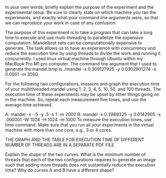 In your own words, briefly explain the purpose of the experiment and the experimental setup. Be sure to clearly state on which machine you ran the experiments, and exactly what your command line arguments were, so that we can reproduce your work in case of any confusion.

The purpose of this experiment is to take a program that can take a long time to execute and use multi-threading to parallelize the expensive computation. Mandelbrot sets can be computationally expensive to generate. The task allows us to have an experience with concurrency and reduce the execution time by using threads to divide the work and running it concurrently. I used linux virtual machine through Ubuntu within my MacBook Pro M1 pro computer. The command line argument that I used to generate the mandel.bmp is 
./mandel -x 0.309127925 -y 0.0302901274 -s 0.0001 -m 3000 


For the following two configurations, measure and graph the execution time of your multithreaded mandel using 1, 2, 3, 4, 5, 10, 50, and 100 threads. The execution time of these experiments may be upset by other things going on in the machine. So, repeat each measurement five times, and use the average time achieved.

A: mandel -x -.5 -y .5 -s 1 -m 2000
B: mandel -x 0.2869325 -y 0.0142905 -s .000001 -W 1024 -H 1024 -m 1000
To measure the execution times, use time command. Make sure that you run all your experiments in the virtual machine with more than one core, e.g., 3 or 4 cores.

THE GRAPH AND THE TABLE FOR EXECUTION TIME OF DIFFERENT NUMBER OF THREADS ARE IN A SEPARATE PDF FILE

Explain the shape of the two curves. What is the minimum number of threads that each of the two configurations requires to generate an image such that adding more threads does not sustantially reduce the execution time? Why do curves A and B have a different shape?

